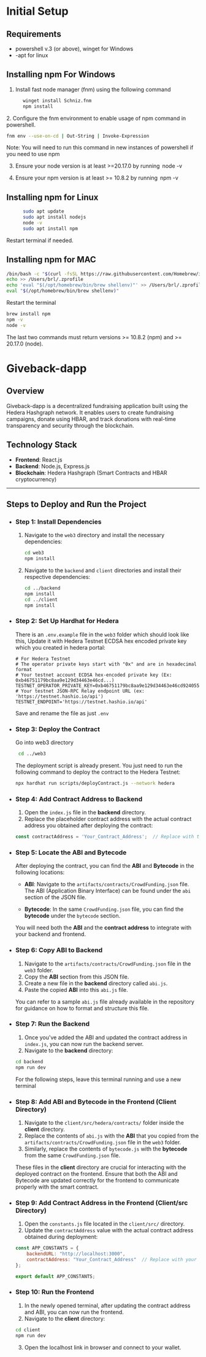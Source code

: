 # Initial Setup

## Requirements
- powershell v.3 (or above), winget for Windows
- -apt for linux

## Installing npm For Windows
1. Install fast node manager (fnm) using the following command

```bash
      winget install Schniz.fnm
      npm install
```

2.⁠ ⁠Configure the fnm environment to enable usage of npm command in powershell.
```bash
fnm env --use-on-cd | Out-String | Invoke-Expression
```
Note: You will need to run this command in new instances of powershell if you need to use npm

3. ⁠Ensure your node version is at least >=20.17.0 by running ⁠ node -v

4. Ensure your npm version is at least >= 10.8.2 by running ⁠ npm -v ⁠

## Installing npm for Linux

```bash
      sudo apt update
      sudo apt install nodejs
      node -v
      sudo apt install npm
```

Restart terminal if needed.


## Installing npm for MAC

```bash
/bin/bash -c "$(curl -fsSL https://raw.githubusercontent.com/Homebrew/install/HEAD/install.sh)"
echo >> /Users/brl/.zprofile
echo 'eval "$(/opt/homebrew/bin/brew shellenv)"' >> /Users/brl/.zprofile
eval "$(/opt/homebrew/bin/brew shellenv)"
```

Restart the terminal

```bash
brew install npm
npm -v
node -v
```

The last two commands must return versions >= 10.8.2 (npm) and >= 20.17.0 (node). 



# Giveback-dapp




## Overview
Giveback-dapp is a decentralized fundraising application built using the Hedera Hashgraph network. It enables users to create fundraising campaigns, donate using HBAR, and track donations with real-time transparency and security through the blockchain.

## Technology Stack
- **Frontend**: React.js
- **Backend**: Node.js, Express.js
- **Blockchain**: Hedera Hashgraph (Smart Contracts and HBAR cryptocurrency)

---

## Steps to Deploy and Run the Project

- ### Step 1: Install Dependencies

   1. Navigate to the `web3` directory and install the necessary dependencies:
      ```bash
      cd web3
      npm install
      ```
   2. Navigate to the `backend` and `client` directories and install their respective dependencies:
      ```bash
      cd ../backend
      npm install
      cd ../client
      npm install
      ```
- ### Step 2: Set Up Hardhat for Hedera
   There is an `.env.example` file in the `web3` folder which should look like this, Update it with Hedera Testnet ECDSA hex encoded private key which you created in hedera portal:
   ```=
   # For Hedera Testnet
   # The operator private keys start with "0x" and are in hexadecimal format
   # Your testnet account ECDSA hex-encoded private key (Ex: 0xb46751179bc8aa9e129d34463e46cd...)
   TESTNET_OPERATOR_PRIVATE_KEY=0xb46751179bc8aa9e129d34463e46cd924055112eb30b31637b5081b56ad96129
   # Your testnet JSON-RPC Relay endpoint URL (ex: 'https://testnet.hashio.io/api')
   TESTNET_ENDPOINT='https://testnet.hashio.io/api'

   ```
   Save and rename the file as just `.env`
- ### Step 3: Deploy the Contract
   Go into web3 directory
  ```bash
   cd ../web3
   ```
   The deployment script is already present. You just need to run the following command to deploy the contract to the Hedera Testnet:
   ```bash
   npx hardhat run scripts/deployContract.js --network hedera
   ```

- ### Step 4: Add Contract Address to Backend

   1. Open the `index.js` file in the **backend** directory.
   2. Replace the placeholder contract address with the actual contract address you obtained after deploying the contract:
   ```javascript
   const contractAddress = 'Your_Contract_Address';  // Replace with the actual contract address
   ```

- ### Step 5: Locate the ABI and Bytecode

   After deploying the contract, you can find the **ABI** and **Bytecode** in the following locations:
   
   - **ABI**: Navigate to the `artifacts/contracts/CrowdFunding.json` file. The ABI (Application Binary Interface) can be found under the `abi` section of the JSON file.
   
   - **Bytecode**: In the same `CrowdFunding.json` file, you can find the **bytecode** under the `bytecode` section.
   
   You will need both the **ABI** and the **contract address** to integrate with your backend and frontend.

- ### Step 6: Copy ABI to Backend

   1. Navigate to the `artifacts/contracts/CrowdFunding.json` file in the `web3` folder.
   2. Copy the **ABI** section from this JSON file.
   3. Create a new file in the **backend** directory called `abi.js`.
   4. Paste the copied **ABI** into this `abi.js` file.

   You can refer to a sample `abi.js` file already available in the repository for guidance on how to format and structure this file.
- ### Step 7: Run the Backend

   1. Once you've added the ABI and updated the contract address in `index.js`, you can now run the backend server.
   2. Navigate to the **backend** directory:
   ```bash
   cd backend
   npm run dev
   ```
   For the following steps, leave this terminal running and use a new terminal
- ### Step 8: Add ABI and Bytecode in the Frontend (Client Directory)

   1. Navigate to the `client/src/hedera/contracts/` folder inside the **client** directory.
   2. Replace the contents of `abi.js` with the **ABI** that you copied from the `artifacts/contracts/CrowdFunding.json` file in the `web3` folder.
   3. Similarly, replace the contents of `bytecode.js` with the **bytecode** from the same `CrowdFunding.json` file.
   
   These files in the **client** directory are crucial for interacting with the deployed contract on the frontend. Ensure that both the ABI and Bytecode are updated correctly for the frontend to communicate properly with the smart contract.

- ### Step 9: Add Contract Address in the Frontend (Client/src Directory)

   1. Open the `constants.js` file located in the `client/src/` directory.
   2. Update the `contractAddress` value with the actual contract address obtained during deployment:
   ```javascript
   const APP_CONSTANTS = {
       backendURL: "http://localhost:3000",
       contractAddress: "Your_Contract_Address"  // Replace with your actual contract address
   };

   export default APP_CONSTANTS;
   ```

- ### Step 10: Run the Frontend
   1. In the newly opened terminal, after updating the contract address and ABI, you can now run the frontend.
   2. Navigate to the **client** directory:
   ```bash
   cd client
   npm run dev
   ```
   3. Open the localhost link in browser and connect to your wallet.





   
